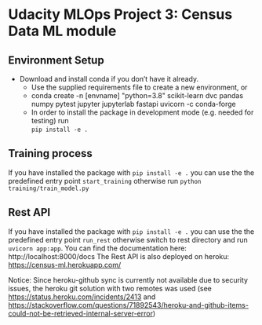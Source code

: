 # Udacity MLOps Project 3: Census Data ML module

## Environment Setup
* Download and install conda if you don’t have it already.
    * Use the supplied requirements file to create a new environment, or
    * conda create -n [envname] "python=3.8" scikit-learn dvc pandas numpy pytest jupyter jupyterlab fastapi uvicorn -c conda-forge
    * In order to install the package in development mode (e.g. needed for testing) run <br>``pip install -e .``


## Training process
If you have installed the package with ``pip install -e .`` you can use the the predefined entry point ``start_training`` otherwise run ``python training/train_model.py``

## Rest API
If you have installed the package with ``pip install -e .`` you can use the the predefined entry point ``run_rest`` otherwise switch to rest directory and run ``uvicorn app:app``.
You can find the documentation here: http://localhost:8000/docs
The Rest API is also deployed on heroku: https://census-ml.herokuapp.com/

Notice: Since heroku-github sync is currently not available due to security issues, the heroku git solution with two remotes was used (see https://status.heroku.com/incidents/2413 and https://stackoverflow.com/questions/71892543/heroku-and-github-items-could-not-be-retrieved-internal-server-error)
